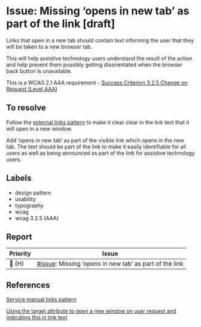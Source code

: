 # Issue:  Missing ‘opens in new tab’ as part of the link [draft]

Links that open in a new tab should contain text informing the user that they will be taken to a new browser tab.

This will help assistive technology users understand the result of the action and help prevent them possibly getting disorientated when the browser back button is unavailable.

This is a WCAG 2.1 AAA requirement - [Success Criterion 3.2.5 Change on Request (Level AAA)](https://www.w3.org/WAI/WCAG21/Understanding/change-on-request)

## To resolve

Follow the [external links pattern](https://design-system.service.gov.uk/styles/typography/#opening-links-in-a-new-tab) to make it clear clear in the link text that it will open in a new window.

Add ‘opens in new tab’ as part of the visible link which opens in the new tab. The text should be part of the link to make it easily identifiable for all users as well as being announced as part of the link for assistive technology users.

## Labels

* design pattern
* usability
* typography
* wcag
* wcag 3.2.5 (AAA)

## Report

| Priority | Issue |
| -------- | ----- |
| 🔴 (H)   | [#issue](): Missing ‘opens in new tab’ as part of the link |

## References

[Service manual links pattern](https://design-system.service.gov.uk/styles/typography/#links)

[Using the target attribute to open a new window on user request and indicating this in link text](https://www.w3.org/WAI/WCAG21/Techniques/html/H83)
